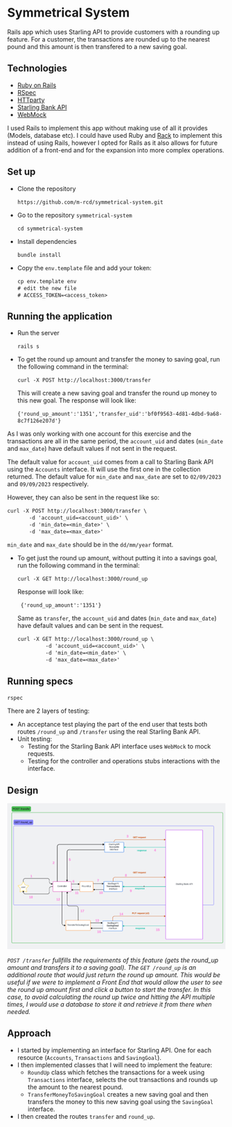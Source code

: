 # Symmetrical System 

Rails app which uses Starling API to provide customers with a rounding up feature.
For a customer, the transactions are rounded up to the nearest pound and this amount is then transfered to a new saving goal.


## Technologies

- [Ruby on Rails](https://rubyonrails.org/)
- [RSpec](https://rspec.info/)
- [HTTparty](https://github.com/jnunemaker/httparty)
- [Starling Bank API](https://developer.starlingbank.com/docs)
- [WebMock](https://github.com/bblimke/webmock)

I used Rails to implement this app without making use of all it provides (Models, database etc).
I could have used Ruby and [Rack](https://github.com/rack/rack) to implement this instead of using Rails, however I opted for Rails as it also allows for future addition of a front-end and for the expansion into more complex operations.


## Set up

- Clone the repository

  ```
  https://github.com/m-rcd/symmetrical-system.git
  ```

- Go to the repository `symmetrical-system`

  ```
  cd symmetrical-system 
  ```

- Install dependencies
 
  ```
  bundle install
  ```

- Copy the `env.template` file and add your token:

  ```
  cp env.template env
  # edit the new file
  # ACCESS_TOKEN=<access_token>
  ```


## Running the application


- Run the server

  ```
  rails s
  ```

- To get the round up amount and transfer the money to saving goal, run the following command in the terminal:

  ```
  curl -X POST http://localhost:3000/transfer
  ```
  
  This will  create a new saving goal and transfer the round up money to this new goal.
  The response will look like:

  ```
  {'round_up_amount':'1351','transfer_uid':'bf0f9563-4d81-4dbd-9a68-8c7f126e207d'}
  ```

 As I was only working with one account for this exercise and the transactions are all in the same period, the `account_uid` and dates (`min_date` and `max_date`) have default values if not sent in the request. 

  The default value for `account_uid` comes from a call to Starling Bank API using the `Accounts` interface. It will use the first one in the collection returned.
  The default value for `min_date` and `max_date` are set to `02/09/2023` and `09/09/2023` respectively.

  However, they can also be sent in the request like so: 
  
   ```
   curl -X POST http://localhost:3000/transfer \
          -d 'account_uid=<account_uid>' \
          -d 'min_date=<min_date>' \
          -d 'max_date=<max_date>' 
   ```
  
  `min_date` and `max_date` should be in the `dd/mm/year` format. 


- To get just the round up amount, without putting it into a savings goal, run the following command in the terminal:

  ```
  curl -X GET http://localhost:3000/round_up
  ```

  Response will look like: 

  ```
   {'round_up_amount':'1351'}
  ```

  Same as `transfer`, the `account_uid` and dates (`min_date` and `max_date`) have default values and can be sent in the request. 
 
   ```
   curl -X GET http://localhost:3000/round_up \
            -d 'account_uid=<account_uid>' \
            -d 'min_date=<min_date>' \
            -d 'max_date=<max_date>'
   ```


  
## Running specs

  ```
  rspec
  ```

 There are 2 layers of testing:
   - An acceptance test playing the part of the end user that tests both routes `/round_up` and `/transfer` using the real Starling Bank API.
   - Unit testing:
      - Testing for the Starling Bank API interface uses `WebMock` to mock requests. 
      - Testing for the controller and operations stubs interactions with the interface. 

## Design

![Design](design.png)

_`POST /transfer`  fullfills the requirements of this feature (gets the round_up amount and transfers it to a saving goal). The `GET /round_up` is an additional route that would just return the round up amount. This would be useful if we were to implement a Front End that would allow the user to see the round up amount first and click a button to start the transfer. In this case, to avoid calculating the round up twice and hitting the API multiple times, I would use a database to store it and retrieve it from there when needed._

## Approach

- I started by implementing an interface for Starling API. One for each resource (`Accounts`, `Transactions` and `SavingGoal`).
- I then implemented classes that I will need to implement the feature:
   - `RoundUp` class which fetches the transactions for a week using `Transactions` interface, selects the out transactions and rounds up the amount to the nearest pound.
   - `TransferMoneyToSavingGoal` creates a new saving goal and then transfers the money to this new saving goal using the `SavingGoal` interface.
- I then created the routes `transfer` and `round_up`. 


